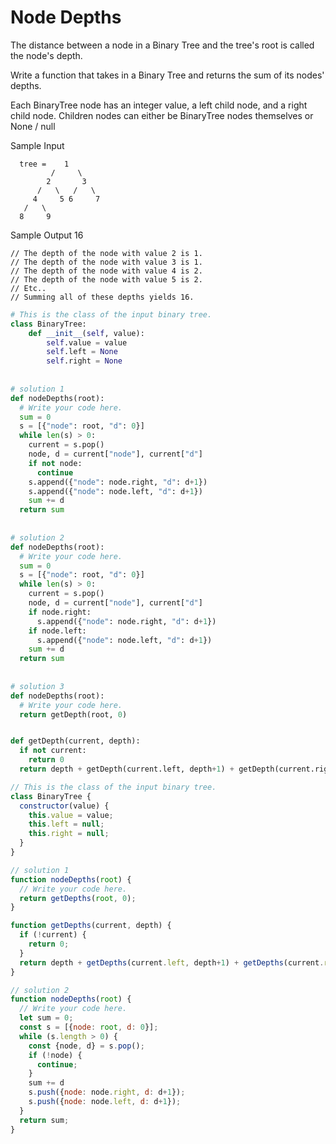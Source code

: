 # Node Depths

  The distance between a node in a Binary Tree and the tree's root is called the
  node's depth.
  
  Write a function that takes in a Binary Tree and returns the sum of its nodes'
  depths.
  
  Each BinaryTree node has an integer value, a
  left child node, and a right child node. Children
  nodes can either be BinaryTree nodes themselves or
  None / null
  
  Sample Input
  ```
    tree =    1
           /     \
          2       3
        /   \   /   \
       4     5 6     7
     /   \
    8     9
  ```
  Sample Output
  16
  ```
  // The depth of the node with value 2 is 1.
  // The depth of the node with value 3 is 1.
  // The depth of the node with value 4 is 2.
  // The depth of the node with value 5 is 2.
  // Etc..
  // Summing all of these depths yields 16.
  ```
```python
# This is the class of the input binary tree.
class BinaryTree:
    def __init__(self, value):
        self.value = value
        self.left = None
        self.right = None
        
    
# solution 1
def nodeDepths(root):
  # Write your code here.
  sum = 0
  s = [{"node": root, "d": 0}]
  while len(s) > 0:
    current = s.pop()
    node, d = current["node"], current["d"]
    if not node:
      continue
    s.append({"node": node.right, "d": d+1})
    s.append({"node": node.left, "d": d+1})
    sum += d
  return sum
  
  
# solution 2
def nodeDepths(root):
  # Write your code here.
  sum = 0
  s = [{"node": root, "d": 0}]
  while len(s) > 0:
    current = s.pop()
    node, d = current["node"], current["d"]
    if node.right:
      s.append({"node": node.right, "d": d+1})
    if node.left:
      s.append({"node": node.left, "d": d+1})
    sum += d
  return sum
  
 
# solution 3
def nodeDepths(root):
  # Write your code here.
  return getDepth(root, 0)


def getDepth(current, depth):
  if not current:
    return 0
  return depth + getDepth(current.left, depth+1) + getDepth(current.right, depth+1)
```
```javascript
// This is the class of the input binary tree.
class BinaryTree {
  constructor(value) {
    this.value = value;
    this.left = null;
    this.right = null;
  }
}

// solution 1
function nodeDepths(root) {
  // Write your code here.
  return getDepths(root, 0);
}

function getDepths(current, depth) {
  if (!current) {
    return 0;
  }
  return depth + getDepths(current.left, depth+1) + getDepths(current.right, depth+1)
}

// solution 2
function nodeDepths(root) {
  // Write your code here.
  let sum = 0;
  const s = [{node: root, d: 0}];
  while (s.length > 0) {
    const {node, d} = s.pop();
    if (!node) {
      continue;
    }
    sum += d
    s.push({node: node.right, d: d+1});
    s.push({node: node.left, d: d+1});
  }
  return sum;
}
```
